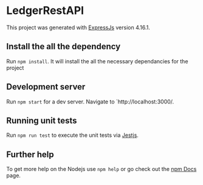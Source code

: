 # LedgerRestAPI

This project was generated with [ExpressJs](https://expressjs.com/) version 4.16.1.

## Install the all the dependency

Run `npm install`. It will install the all the necessary dependancies for the project

## Development server

Run `npm start` for a dev server. Navigate to `http://localhost:3000/.


## Running unit tests

Run `npm run test` to execute the unit tests via [Jestjs](https://jestjs.io/docs/getting-started).


## Further help

To get more help on the Nodejs use `npm help` or go check out the [npm Docs](https://docs.npmjs.com/cli/v6/commands) page.
